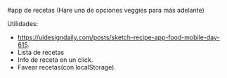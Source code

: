 #app de recetas (Hare una de opciones veggies  para más adelante)


Utilidades:

- https://uidesigndaily.com/posts/sketch-recipe-app-food-mobile-day-615.
- Lista de recetas
- Info de receta en un click.
- Favear recetas(con localStorage).


